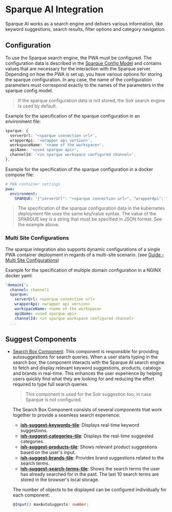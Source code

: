 <!--
kb_guide
kb_pwa
kb_everyone
kb_sync_latest_only
-->

# Sparque AI Integration

Sparque AI works as a search engine and delivers various information, like keyword suggestions, search results, filter options and category navigation.

## Configuration

To use the Sparque search engine, the PWA must be configured.
The configuration data is described in the [Sparque Config Model](../../src/app/core/models/sparque/sparque-config.model.ts) and contains values that are necessary for the interaction with the Sparque server.
Depending on how the PWA is set up, you have various options for storing the sparque configuration.
In any case, the name of the configuration parameters must correspond exactly to the names of the parameters in the sparque config model.

> If the sparque configuration data is not stored, the Solr search engine is used by default.

Example for the specification of the sparque configuration in an environment file:

```typescript
sparque: {
  serverUrl: '<sparque connection url>',
  wrapperApi: '<wrapper api version>',
  workspaceName: '<name of the workspace>',
  apiName: '<used sparque api>',
  channelId: '<in sparque workspace configured channel>',
},
```

Example for the specification of the sparque configuration in a docker compose file:

```yaml
# PWA container settings
pwa:
  environment:
    SPARQUE: '{"serverUrl": "<sparque connection url>", "wrapperApi": "<wrapper api version>", "workspaceName": "<name of the workspace>", "apiName": "<used sparque api>", "channelId": <in sparque workspace configured channel>}'
```

> The specification of the sparque configuration data in the kubernetes deployment file uses the same key/value syntax.
> The value of the SPARQUE key is a string that must be specified in JSON format. See the example above.

### Multi Site Configurations

The sparque integration also supports dynamic configurations of a single PWA container deployment in regards of a multi-site scenario. (see [Guide - Multi Site Configurations](./multi-site-configurations.md))

Example for the specification of multiple domain configuration in a NGINX docker yaml:

```yaml
'domain1':
  channel: channel1
  sparque:
    serverUrl: <sparque connection url>
    wrapperApi: <wrapper api version>
    workspaceName: <name of the workspace>
    apiName: <used sparque api>
    channelId: <in sparque workspace configured channel>
  ...
```

## Suggest Components

- [Search Box Component](../../src/app/core/standalone/component/suggest/search-box/search-box.component.ts): This component is responsible for providing autosuggestions for search queries. When a user starts typing in the search box, the component interacts with the Sparque AI search engine to fetch and display relevant keyword suggestions, products, catalogs and brands in real-time. This enhances the user experience by helping users quickly find what they are looking for and reducing the effort required to type full search queries.

  > This component is used for the Solr suggestion too, in case Sparque is not configured.

  The Search Box Component consists of several components that work together to provide a seamless search experience:

  - **[ish-suggest-keywords-tile](../../src/app/core/standalone/component/suggest/suggest-keywords-tile/suggest-keywords-tile.component.ts)**: Displays real-time keyword suggestions.
  - **[ish-suggest-categories-tile](../../src/app/core/standalone/component/suggest/suggest-categories-tile/suggest-categories-tile.component.ts)**: Displays the real-time suggested categories.
  - **[ish-suggest-products-tile](../../src/app/core/standalone/component/suggest/suggest-products-tile/suggest-products-tile.component.ts)**: Shows relevant product suggestions based on the user's input.
  - **[ish-suggest-brands-tile](../../src/app/core/standalone/component/suggest/suggest-brands-tile/suggest-brands-tile.component.ts)**: Provides brand suggestions related to the search terms.
  - **[ish-suggest-search-terms-tile](../../src/app/core/standalone/component/suggest/suggest-search-terms-tile/suggest-search-terms-tile.component.ts)**: Shows the search terms the user has already searched for in the past. The last 10 search terms are stored in the browser's local storage.

  The number of objects to be displayed can be configured individually for each component:

  ```ts
  @Input() maxAutoSuggests: number;
  ```
